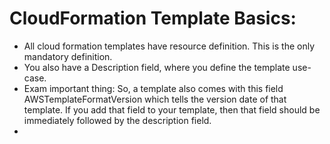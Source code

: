 # CloudFormation Template Basics:
- All cloud formation templates have resource definition. This is the only mandatory definition.
- You also have a Description field, where you define the template use-case.
- Exam important thing: So, a template also comes with this field AWSTemplateFormatVersion which tells the version date of that template. If you add that field to your template, then that field should be immediately followed by the description field.
- 